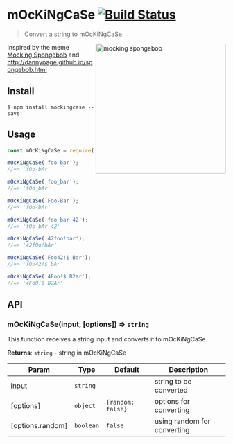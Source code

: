 # mOcKiNgCaSe [![Build Status](https://travis-ci.org/strdr4605/mockingcase.svg?branch=master)](https://travis-ci.org/strdr4605/mockingcase)

> Convert a string to mOcKiNgCaSe.

<img align="right" width="300" src="https://raw.githubusercontent.com/strdr4605/mockingcase/master/mOcKiNgsPoNgEbOb.png" alt="mocking spongebob" />

Inspired by the meme [Mocking Spongebob](https://knowyourmeme.com/memes/mocking-spongebob) and http://dannypage.github.io/spongebob.html

## Install

```
$ npm install mockingcase --save
```

## Usage

```js
const mOcKiNgCaSe = require('mockingcase');

mOcKiNgCaSe('foo-bar');
//=> 'fOo-bAr'

mOcKiNgCaSe('foo_bar');
//=> 'fOo_bAr'

mOcKiNgCaSe('Foo-Bar');
//=> 'fOo-bAr'

mOcKiNgCaSe('foo bar 42');
//=> 'fOo bAr 42'

mOcKiNgCaSe('42foo!bar');
//=> '42fOo!bAr'

mOcKiNgCaSe('Foo42!$ Bar');
//=> 'fOo42!$ bAr'

mOcKiNgCaSe('4Foo!$ B2ar');
//=> '4FoO!$ B2Ar'
```

## API

### mOcKiNgCaSe(input, [options]) ⇒ <code>string</code>
This function receives a string input and converts it to mOcKiNgCaSe.

**Returns**: <code>string</code> - string in mOcKiNgCaSe

| Param | Type | Default | Description |
| --- | --- | --- | --- |
| input | <code>string</code> |  | string to be converted |
| [options] | <code>object</code> | <code>{random: false}</code> | options for converting |
| [options.random] | <code>boolean</code> | <code>false</code> | using random for converting |